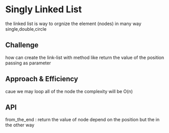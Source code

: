 # Singly Linked List
the linked list is way to orgnize the element (nodes) in many way single,double,circle

## Challenge
how can create the link-list with method like return the value of the position passing as parameter

## Approach & Efficiency
caue we may loop all of the node the complexity will be O(n)

## API
from_the_end : return the value of node depend on the position but the in the other way